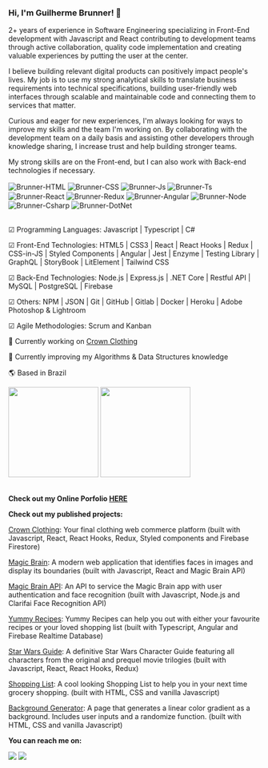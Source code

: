### Hi, I'm Guilherme Brunner! 👋

2+ years of experience in Software Engineering specializing in Front-End development with Javascript and React contributing to development teams through active collaboration, quality code implementation and creating valuable experiences by putting the user at the center.

I believe building relevant digital products can positively impact people's lives. My job is to use my strong analytical skills to translate business requirements into technical specifications, building user-friendly web interfaces through scalable and maintainable code and connecting them to services that matter.

Curious and eager for new experiences, I'm always looking for ways to improve my skills and the team I'm working on. By collaborating with the development team on a daily basis and assisting other developers through knowledge sharing, I increase trust and help building stronger teams.

My strong skills are on the Front-end, but I can also work with Back-end technologies if necessary.
<div style="display: inline_block">
  <img align="center" alt="Brunner-HTML"src="https://img.shields.io/badge/HTML5-E34F26?style=for-the-badge&logo=html5&logoColor=white">
  <img align="center" alt="Brunner-CSS" src="https://img.shields.io/badge/CSS3-1572B6?style=for-the-badge&logo=css3&logoColor=white">
  <img align="center" alt="Brunner-Js" src="https://img.shields.io/badge/JavaScript-F7DF1E?style=for-the-badge&logo=javascript&logoColor=black">
  <img align="center" alt="Brunner-Ts" src="https://img.shields.io/badge/TypeScript-007ACC?style=for-the-badge&logo=typescript&logoColor=white">
  <img align="center" alt="Brunner-React" src="https://img.shields.io/badge/React-20232A?style=for-the-badge&logo=react&logoColor=61DAFB">
  <img align="center" alt="Brunner-Redux" src="https://img.shields.io/badge/Redux-593D88?style=for-the-badge&logo=redux&logoColor=white">
  <img align="center" alt="Brunner-Angular" src="https://img.shields.io/badge/Angular-DD0031?style=for-the-badge&logo=angular&logoColor=white">
  <img align="center" alt="Brunner-Node" src="https://img.shields.io/badge/Node.js-43853D?style=for-the-badge&logo=node.js&logoColor=white">
  <img align="center" alt="Brunner-Csharp" src="https://img.shields.io/badge/C%23-239120?style=for-the-badge&logo=c-sharp&logoColor=white">
  <img align="center" alt="Brunner-DotNet" src="https://img.shields.io/badge/.NET-5C2D91?style=for-the-badge&logo=.net&logoColor=white">
</div>
<br>

☑ Programming Languages: Javascript | Typescript | C#

☑ Front-End Technologies: HTML5 | CSS3 | React | React Hooks | Redux | CSS-in-JS | Styled Components | Angular | Jest | Enzyme | Testing Library | GraphQL | StoryBook | LitElement | Tailwind CSS

☑ Back-End Technologies: Node.js | Express.js | .NET Core | Restful API | MySQL | PostgreSQL | Firebase

☑ Others: NPM | JSON | Git | GitHub | Gitlab | Docker | Heroku | Adobe Photoshop & Lightroom

☑ Agile Methodologies: Scrum and Kanban

🔭 Currently working on <a href="https://github.com/sgtbrunner/crown-clothing" target="_blank">Crown Clothing</a>

🌱 Currently improving my Algorithms & Data Structures knowledge

🌎 Based in Brazil

<div>
 <a href="https://github.com/sgtbrunner"></a>
 <img height="180em" src="https://github-readme-stats.vercel.app/api?username=sgtbrunner&show_icons=true&theme=dracula&include_all_commits=true&count_private=true"/>
 <img height="180em" src="https://github-readme-stats.vercel.app/api/top-langs/?username=sgtbrunner&layout=compact&langs_count=7&theme=dracula"/>
</div><br>

<b>Check out my Online Porfolio <a href="https://sgtbrunner.github.io/">HERE</a></b>

<b>Check out my published projects:</b>
<p><a href="https://sgtbrunner.github.io/crown-clothing/">Crown Clothing</a>: Your final clothing web commerce platform (built with Javascript, React, React Hooks, Redux, Styled components and Firebase Firestore)</p>
<p><a href="https://sgtbrunner.github.io/magicbrain/">Magic Brain</a>: A modern web application that identifies faces in images and display its boundaries (built with Javascript, React and Magic Brain API)</p>
<p><a href="https://github.com/sgtbrunner/magicbrain-api">Magic Brain API</a>: An API to service the Magic Brain app with user authentication and face recognition (built with Javascript, Node.js and Clarifai Face Recognition API)</p>
<p><a href="https://sgtbrunner.github.io/yummy-recipes/">Yummy Recipes</a>: Yummy Recipes can help you out with either your favourite recipes or your loved shopping list (built with Typescript, Angular and Firebase Realtime Database)</p>
<p><a href="https://sgtbrunner.github.io/star-wars-guide-react/">Star Wars Guide</a>: A definitive Star Wars Character Guide featuring all characters from the original and prequel movie trilogies (built with Javascript, React, React Hooks, Redux)</p>
<p><a href="https://sgtbrunner.github.io/shopping-list/">Shopping List</a>: A cool looking Shopping List to help you in your next time grocery shopping. (built with HTML, CSS and vanilla Javascript)</p>
<p><a href="https://sgtbrunner.github.io/background-generator/">Background Generator</a>: A page that generates a linear color gradient as a background. Includes user inputs and a randomize function. (built with HTML, CSS and vanilla Javascript)</p>

<b>You can reach me on:</b>
<div> 
  <a href = "mailto:guilherme.brunner@gmail.com"><img src="https://img.shields.io/badge/-Gmail-%23333?style=for-the-badge&logo=gmail&logoColor=white"      target="_blank"></a>
  <a href="https://www.linkedin.com/in/guilherme-brunner" target="_blank"><img src="https://img.shields.io/badge/-LinkedIn-%230077B5?style=for-the-badge&logo=linkedin&logoColor=white" target="_blank"></a> 
</div>

<!--
**sgtbrunner/sgtbrunner** is a ✨ _special_ ✨ repository because its `README.md` (this file) appears on your GitHub profile.

Here are some ideas to get you started:

- 🔭 I’m currently working on ...
- 👯 I’m looking to collaborate on ...
- 🤔 I’m looking for help with ...
- 💬 Ask me about ...
- 
- 😄 Pronouns: ...
- ⚡ Fun fact: ...
-->
